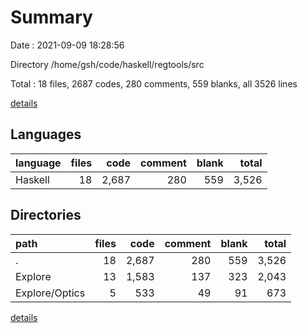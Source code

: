 # Summary

Date : 2021-09-09 18:28:56

Directory /home/gsh/code/haskell/regtools/src

Total : 18 files,  2687 codes, 280 comments, 559 blanks, all 3526 lines

[details](details.md)

## Languages
| language | files | code | comment | blank | total |
| :--- | ---: | ---: | ---: | ---: | ---: |
| Haskell | 18 | 2,687 | 280 | 559 | 3,526 |

## Directories
| path | files | code | comment | blank | total |
| :--- | ---: | ---: | ---: | ---: | ---: |
| . | 18 | 2,687 | 280 | 559 | 3,526 |
| Explore | 13 | 1,583 | 137 | 323 | 2,043 |
| Explore/Optics | 5 | 533 | 49 | 91 | 673 |

[details](details.md)